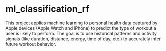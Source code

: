 # ml_classification_rf
This project applies machine learning to personal health data captured by Apple devices (Apple Watch and iPhone) to predict the type of workout a user is likely to perform. The goal is to use historical patterns and activity signals (like duration, distance, energy, time of day, etc.) to accurately infer future workout behavior.
